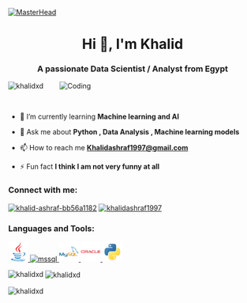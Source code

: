 [![MasterHead](https://repository-images.githubusercontent.com/588181932/e36ec678-7984-4cdd-8e4c-a3932772ff8e)](https://rishavchanda.io)
<h1 align="center">Hi 👋, I'm Khalid</h1>
<h3 align="center">A passionate Data Scientist / Analyst from Egypt</h3>

<img align="right" alt="Coding" width="400" src="https://media1.giphy.com/media/qgQUggAC3Pfv687qPC/giphy.gif">

<p align="left"> <img src="https://komarev.com/ghpvc/?username=khalidxd&label=Profile%20views&color=0e75b6&style=flat" alt="khalidxd" /> </p>

<p align="left"> <a href="https://twitter.com/" target="blank"><img src="https://img.shields.io/twitter/follow/?logo=twitter&style=for-the-badge" alt="" /></a> </p>

- 🌱 I’m currently learning **Machine learning and AI**

- 💬 Ask me about **Python , Data Analysis , Machine learning models**

- 📫 How to reach me **Khalidashraf1997@gmail.com**

- ⚡ Fun fact **I think I am not very funny at all**

<h3 align="left">Connect with me:</h3>
<p align="left">
<a href="https://linkedin.com/in/khalid-ashraf-bb56a1182" target="blank"><img align="center" src="https://raw.githubusercontent.com/rahuldkjain/github-profile-readme-generator/master/src/images/icons/Social/linked-in-alt.svg" alt="khalid-ashraf-bb56a1182" height="30" width="40" /></a>
<a href="https://www.hackerrank.com/khalidashraf1997" target="blank"><img align="center" src="https://raw.githubusercontent.com/rahuldkjain/github-profile-readme-generator/master/src/images/icons/Social/hackerrank.svg" alt="khalidashraf1997" height="30" width="40" /></a>
</p>

<h3 align="left">Languages and Tools:</h3>
<p align="left"> <a href="https://www.java.com" target="_blank" rel="noreferrer"> <img src="https://raw.githubusercontent.com/devicons/devicon/master/icons/java/java-original.svg" alt="java" width="40" height="40"/> </a> <a href="https://www.microsoft.com/en-us/sql-server" target="_blank" rel="noreferrer"> <img src="https://www.svgrepo.com/show/303229/microsoft-sql-server-logo.svg" alt="mssql" width="40" height="40"/> </a> <a href="https://www.mysql.com/" target="_blank" rel="noreferrer"> <img src="https://raw.githubusercontent.com/devicons/devicon/master/icons/mysql/mysql-original-wordmark.svg" alt="mysql" width="40" height="40"/> </a> <a href="https://www.oracle.com/" target="_blank" rel="noreferrer"> <img src="https://raw.githubusercontent.com/devicons/devicon/master/icons/oracle/oracle-original.svg" alt="oracle" width="40" height="40"/> </a> <a href="https://www.python.org" target="_blank" rel="noreferrer"> <img src="https://raw.githubusercontent.com/devicons/devicon/master/icons/python/python-original.svg" alt="python" width="40" height="40"/> </a> </p>

<p><img align="left" src="https://github-readme-stats.vercel.app/api/top-langs?username=khalidxd&show_icons=true&locale=en&layout=compact" alt="khalidxd" /></p>

<p>&nbsp;<img align="center" src="https://github-readme-stats.vercel.app/api?username=khalidxd&show_icons=true&locale=en" alt="khalidxd" /></p>

<p><img align="center" src="https://github-readme-streak-stats.herokuapp.com/?user=khalidxd&" alt="khalidxd" /></p>

